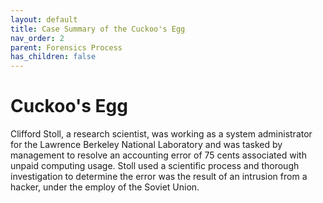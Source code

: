 ```yaml
---
layout: default
title: Case Summary of the Cuckoo's Egg
nav_order: 2
parent: Forensics Process
has_children: false
---
```


# Cuckoo's Egg

Clifford Stoll, a research scientist, was working as a system administrator for the Lawrence Berkeley National Laboratory and was tasked by management to resolve an accounting error of 75 cents associated with unpaid computing usage. Stoll used a scientific process and thorough investigation to determine the error was the result of an intrusion from a hacker, under the employ of the Soviet Union.
